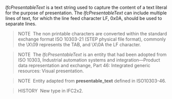 ﻿_IfcPresentableText_ is a text string used to capture the content of a text literal for the purpose of presentation. The _IfcPresentableText_ can include multiple lines of text, for which the line feed character LF, 0x0A, should be used to separate lines.

> NOTE&nbsp; The non printable characters are converted within the standard exchange format ISO 10303-21 (STEP physical file format), commonly the \X\09 represents the TAB, and \X\0A the LF character.

> NOTE&nbsp; The _IfcPresentableText_ is an entity that had been adopted from ISO 10303, Industrial automation systems and integration&mdash;Product data representation and exchange, Part 46: Integrated generic resources: Visual presentation.

> NOTE&nbsp; Entity adapted from **presentable_text** defined in ISO10303-46.

> HISTORY&nbsp; New type in IFC2x2.
